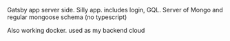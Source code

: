 Gatsby app server side.
Silly app. includes login, GQL.
Server of Mongo and regular mongoose schema (no typescript)

Also working docker. used as my backend cloud

